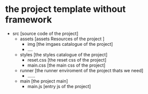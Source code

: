 # the project template without  framework


+ src [source code of the project]
    +  assets [assets Resources of the project ]
        + img [the imgaes catalogue of the project]
        + ....
    +  styles [the styles catalogue of the project]
        + reset.css [the reset css of the project]
        + main.css [the main css of the project]
    +  runner [the runner enviroment of the project thats we need]
        + ......
    +  main [the project main]
        + main.js [entry js of the project]